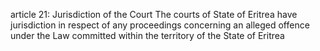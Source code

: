 article 21: Jurisdiction of the Court
The courts of State of Eritrea have jurisdiction in respect of any proceedings concerning an alleged offence under the Law committed within the territory of the State of Eritrea
<ul>
</ul>